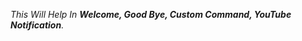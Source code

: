 <h1Tutorial for Embed Message>

*This Will Help In __Welcome, Good Bye, Custom Command, YouTube Notification__.*

